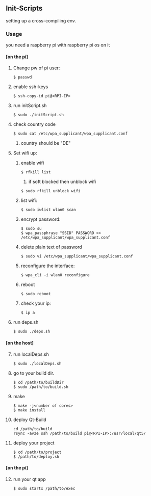 ## Init-Scripts
setting up a cross-compiling env.

### Usage
you need a raspberry pi with raspberry pi os on it

#### [on the pi]
1. Change pw of pi user:
    ```
    $ passwd 
    ```

2. enable ssh-keys
    ```
    $ ssh-copy-id pi@<RPI-IP>
    ```

3. run initScript.sh
    ```
    $ sudo ./initScript.sh
    ```

4. check country code
    ```
    $ sudo cat /etc/wpa_supplicant/wpa_supplicant.conf
    ```
    1. country should be "DE"

5. Set wifi up:
    1. enable wifi
        ```
        $ rfkill list 
        ```
        1. if soft blocked then unblock wifi
        ```
        $ sudo rfkill unblock wifi
        ```

    2. list wifi: 
        ```
        $ sudo iwlist wlan0 scan 
        ```

    3. encrypt password: 
        ```
        $ sudo su
        $ wpa_passphrase "SSID" PASSWORD >> /etc/wpa_supplicant/wpa_supplicant.conf
        ```

    4. delete plain text of password
        ```
        $ sudo vi /etc/wpa_supplicant/wpa_supplicant.conf
        ```
 
    5. reconfigure the interface: 
        ```
        $ wpa_cli -i wlan0 reconfigure
        ```

    6. reboot
        ```
        $ sudo reboot
        ```

    7. check your ip: 
        ```
        $ ip a 
        ```

6. run deps.sh
    ```
    $ sudo ./deps.sh
    ```

#### [on the host]
7. run localDeps.sh
    ```
    $ sudo ./localDeps.sh
    ```

8. go to your build dir.
    ```
    $ cd /path/to/buildDir
    $ sudo /path/to/build.sh
    ```

9. make
    ```
    $ make -j<number of cores>
    $ make install
    ```

10. deploy Qt-Build
    ```
    cd /path/to/build
    rsync -avze ssh /path/to/build pi@<RPI-IP>:/usr/local/qt5/
    ```

11. deploy your project
    ```
    $ cd /path/to/project
    $ /path/to/deploy.sh  
    ```

#### [on the pi]
12. run your qt app
    ```
    $ sudo startx /path/to/exec
    ```



